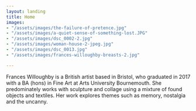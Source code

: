 ```yaml
---
layout: landing
title: Home
images:
- "/assets/images/the-failure-of-pretence.jpg"
- "/assets/images/a-quiet-sense-of-something-lost.JPG"
- "/assets/images/dsc_0002-2.jpg"
- "/assets/images/woman-house-2-jpeg.jpg"
- "/assets/images/dsc_0013.jpg"
- "/assets/images/frances-willoughby-breasts-2.jpg"

---
```

Frances Willoughby is a British artist based in Bristol, who graduated in 2017 with a BA (hons) in Fine Art at Arts University Bournemouth. She predominately works with sculpture and collage using a mixture of found objects and textiles. Her work explores themes such as memory, nostalgia and the uncanny.
